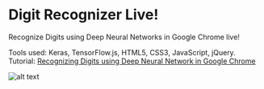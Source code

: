 # Digit Recognizer Live!
Recognize Digits using Deep Neural Networks in Google Chrome live!

Tools used: Keras, TensorFlow.js, HTML5, CSS3, JavaScript, jQuery.
Tutorial: [Recognizing Digits using Deep Neural Network in Google Chrome](https://gogul09.github.io/software/digit-recognizer-tf-js)

![alt text](https://github.com/Gogul09/digit-recognizer-live/blob/master/assets/digit-recognizer.gif)